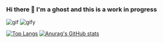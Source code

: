 ### Hi there 👋 I'm a ghost and this is a work in progress 
 


 
![gif](https://user-images.githubusercontent.com/40215587/185257669-ea0c0fa0-46d8-451f-9b75-ce64c6c628a7.gif)
![gify](https://user-images.githubusercontent.com/40215587/185257721-3df43629-1832-4bd1-82ff-14370e55c497.gif)














<!--
**antidotee/antidotee** is a ✨ _special_ ✨ repository because its `README.md` (this file) appears on your GitHub profile.

Here are some ideas to get you started:

- 🔭 I’m currently working on ...
- 🌱 I’m currently learning ...
- 👯 I’m looking to collaborate on ...
- 🤔 I’m looking for help with ...
- 💬 Ask me about ...
- 📫 How to reach me: ...
- ⚡ Fun fact: ...
-->
[![Top Langs](https://github-readme-stats.vercel.app/api/top-langs/?username=antidotee&theme=tokyonight)](https://github.com/anuraghazra/github-readme-stats)
[![Anurag's GitHub stats](https://github-readme-stats.vercel.app/api?username=antidotee&count_private=trueshow_icons=true&theme=tokyonight)](https://github.com/anuraghazra/github-readme-stats)



